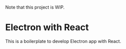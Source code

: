 Note that this project is WIP.
# Electron with React
This is a boilerplate to develop Electron app with React.
